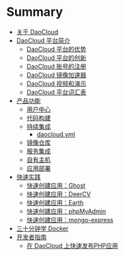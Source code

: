 # Summary

<!-- TODO: 拆分三十分钟学 Docker -->

* [关于 DaoCloud](README.md)
* [DaoCloud 平台简介](intro/README.md)
  <!-- 合并优势和创新 -->
  + [DaoCloud 平台的优势](intro/benefits.md)
  + [DaoCloud 平台的创新](intro/innovation.md)
  + [DaoCloud 账号的注册](intro/registration.md)
  + [DaoCloud 镜像加速器](intro/accelerator.md)
  + [DaoCloud 视频和演示](intro/demo.md)
  + [DaoCloud 平台词汇表](intro/glossary.md)
* [产品功能](features/README.md)
  + [用户中心](features/profile.md) <!-- TODO: 支付 -->
  + [代码构建](features/build-flows.md)
    <!-- - [Dockerfile]() -->
  + [持续集成](features/continuous-integration/README.md)
    - [daocloud.yml](features/continuous-integration/daocloud-yml.md)
  + [镜像仓库](features/packages.md)
  + [服务集成](features/services.md)
  + [自有主机](features/runtimes.md)
    <!-- - [关联 x4]() -->
    <!-- - [主机和容器的管理]() -->
  + [应用部署](features/deployment.md)
  <!-- + [应用管理]() -->
    <!-- - [公有云]() -->
    <!-- - [自有主机]() -->
* [快速实践](practices/README.md)
    <!-- - [公有云]() -->
    <!-- - [自有主机]() -->
  + [快速创建应用：Ghost](practices/ghost-blog.md)
  + [快速创建应用：DeerCV](practices/deer-resume.md)
  + [快速创建应用：Earth](practices/earth.md)
  + [快速创建应用：phpMyAdmin](practices/phpmyadmin.md)
  + [快速创建应用：mongo-express](practices/mongo-express.md)
* [三十分钟学 Docker](tutorials/README.md)
* [开发者指南](developers/README.md)
  + [在 DaoCloud 上快速发布PHP应用](developers/php.md)

